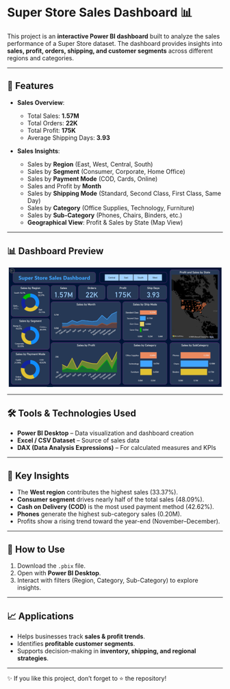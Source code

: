 # Super Store Sales Dashboard 📊

This project is an **interactive Power BI dashboard** built to analyze the sales performance of a Super Store dataset. The dashboard provides insights into **sales, profit, orders, shipping, and customer segments** across different regions and categories.

---

## 📌 Features

- **Sales Overview**:
  - Total Sales: **1.57M**
  - Total Orders: **22K**
  - Total Profit: **175K**
  - Average Shipping Days: **3.93**

- **Sales Insights**:
  - Sales by **Region** (East, West, Central, South)
  - Sales by **Segment** (Consumer, Corporate, Home Office)
  - Sales by **Payment Mode** (COD, Cards, Online)
  - Sales and Profit by **Month**
  - Sales by **Shipping Mode** (Standard, Second Class, First Class, Same Day)
  - Sales by **Category** (Office Supplies, Technology, Furniture)
  - Sales by **Sub-Category** (Phones, Chairs, Binders, etc.)
  - **Geographical View**: Profit & Sales by State (Map View)

---

## 📊 Dashboard Preview  

![Dashboard Screenshot](Screenshot_Dashboard.png)

---

## 🛠 Tools & Technologies Used

- **Power BI Desktop** – Data visualization and dashboard creation  
- **Excel / CSV Dataset** – Source of sales data  
- **DAX (Data Analysis Expressions)** – For calculated measures and KPIs  

---

## 🎯 Key Insights

- The **West region** contributes the highest sales (33.37%).  
- **Consumer segment** drives nearly half of the total sales (48.09%).  
- **Cash on Delivery (COD)** is the most used payment method (42.62%).  
- **Phones** generate the highest sub-category sales (0.20M).  
- Profits show a rising trend toward the year-end (November–December).  

---

## 🚀 How to Use

1. Download the `.pbix` file. 
2. Open with **Power BI Desktop**.  
3. Interact with filters (Region, Category, Sub-Category) to explore insights.  


---

## 📈 Applications

- Helps businesses track **sales & profit trends**.  
- Identifies **profitable customer segments**.  
- Supports decision-making in **inventory, shipping, and regional strategies**.  

---

✨ If you like this project, don’t forget to ⭐ the repository!
